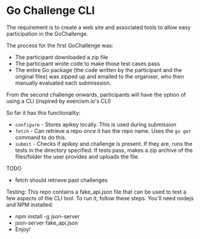 Go Challenge CLI
===============
The requirement is to create a web site and associated tools to allow easy participation in the GoChallenge. 

The process for the first GoChallenge was:

 - The participant downloaded a zip file
 - The participant wrote code to make those test cases pass
 - The entire Go package (the code written by the participant and the original files) was zipped up and emailed to the organiser, who then manually evaluated each submisssion.

From the second challenge onwards, participants will have the option of using a CLI (inspired by exercism.io's CLI)

So far it has this functionality:

 - `configure` - Stores apikey locally. This is used during submission
 - `fetch` - Can retrieve a repo once it has the repo name. Uses the `go get` command to do this.
 - `submit` - Checks if apikey and challenge is present. If they are, runs the tests in the directory specified. If tests pass, makes a zip archive of the files/folder the user provides and uploads the file.

TODO

 - fetch should retrieve past challenges

Testing:
 This repo contains a fake_api.json file that can be used to test a few aspects of the CLI tool. To run it, follow these steps. You'll need nodejs and NPM installed:
 - npm install -g json-server
 - json-server fake_api.json
 - Enjoy!
